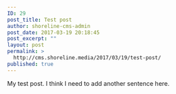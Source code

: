 ```yaml
---
ID: 29
post_title: Test post
author: shoreline-cms-admin
post_date: 2017-03-19 20:18:45
post_excerpt: ""
layout: post
permalink: >
  http://cms.shoreline.media/2017/03/19/test-post/
published: true
---
```

My test post. I think I need to add another sentence here.
